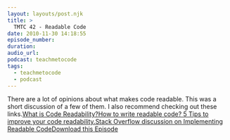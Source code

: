 ```yaml
---
layout: layouts/post.njk
title: >
  TMTC 42 - Readable Code
date: 2010-11-30 14:18:55
episode_number:
duration:
audio_url:
podcast: teachmetocode
tags:
  - teachmetocode
  - podcast
---
```


There are a lot of opinions about what makes code readable. This was a short discussion of a few of them. I also recommend checking out these links.[What is Code Readability?](http://www.perlmonks.org/?node_id=592616)[How to write readable code? 5 Tips to improve your code readability.](http://www.makinggoodsoftware.com/2009/06/22/how-to-write-readable-code/)[Stack Overflow discussion on Implementing Readable Code](http://stackoverflow.com/questions/550861/improving-code-readability)[Download this Episode](http://traffic.libsyn.com/charlesmaxwood/TMTC42CodeReadability.mp3)
